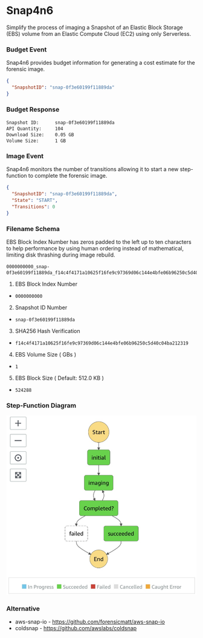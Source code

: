 # Snap4n6

Simplify the process of imaging a Snapshot of an Elastic Block Storage (EBS) volume from an Elastic Compute Cloud (EC2) using only Serverless.

### Budget Event

Snap4n6 provides budget information for generating a cost estimate for the forensic image.

```json
{
  "SnapshotID": "snap-0f3e60199f11889da"
}
```

### Budget Response

```
Snapshot ID:      snap-0f3e60199f11889da
API Quantity:     104
Download Size:    0.05 GB
Volume Size:      1 GB
```

### Image Event

Snap4n6 monitors the number of transitions allowing it to start a new step-function to complete the forensic image.

```json
{
  "SnapshotID": "snap-0f3e60199f11889da",
  "State": "START",
  "Transitions": 0
}
```

### Filename Schema

EBS Block Index Number has zeros padded to the left up to ten characters to help performance by using human ordering instead of mathematical, limiting disk thrashing during image rebuild.

```
0000000000_snap-0f3e60199f11889da_f14c4f4171a10625f16fe9c97369d06c144e4bfe06b96250c5d40c04ba212319_1_524288
```

1. EBS Block Index Number 
  - ```0000000000```
2. Snapshot ID Number 
  - ```snap-0f3e60199f11889da```
3. SHA256 Hash Verification
  - ```f14c4f4171a10625f16fe9c97369d06c144e4bfe06b96250c5d40c04ba212319```
4. EBS Volume Size ( GBs )
  - ```1```
5. EBS Block Size ( Default: 512.0 KB )
  - ```524288```

### Step-Function Diagram

![Snap4n6 Step Function](SNAP4N6.jpg)

### Alternative

- aws-snap-io - https://github.com/forensicmatt/aws-snap-io
- coldsnap - https://github.com/awslabs/coldsnap
